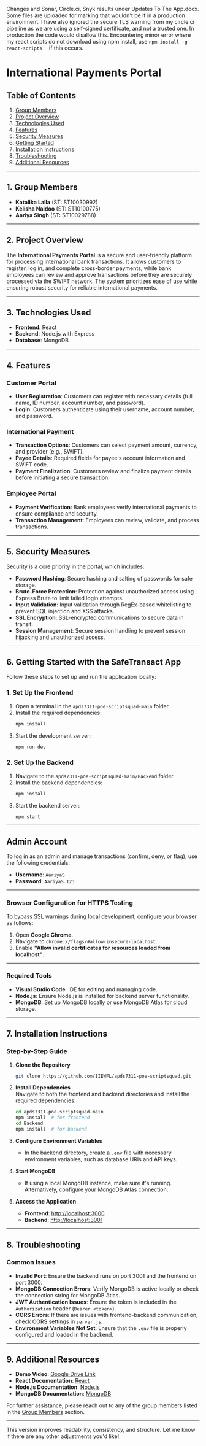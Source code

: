 Changes and Sonar, Circle.ci, Snyk results under Updates To The App.docx.
Some files are uploaded for marking that wouldn't be if in a production environment. I have also ignored the secure TLS warning from my circle.ci pipeline as we are using a self-signed certificate, and not a trusted one. In production the code would disallow this.
Encountering minor error where my react scripts do not download using npm install, use  ```
npm install -g react-scripts   ```  if this occurs.


# International Payments Portal

## Table of Contents
1. [Group Members](#group-members)
2. [Project Overview](#project-overview)
3. [Technologies Used](#technologies-used)
4. [Features](#features)
5. [Security Measures](#security-measures)
6. [Getting Started](#getting-started)
7. [Installation Instructions](#installation-instructions)
8. [Troubleshooting](#troubleshooting)
9. [Additional Resources](#additional-resources)

---

## 1. Group Members
- **Katalika Lalla** (ST: ST10030992)
- **Kelisha Naidoo** (ST: ST10100775)
- **Aariya Singh** (ST: ST10029788)

---

## 2. Project Overview
The **International Payments Portal** is a secure and user-friendly platform for processing international bank transactions. It allows customers to register, log in, and complete cross-border payments, while bank employees can review and approve transactions before they are securely processed via the SWIFT network. The system prioritizes ease of use while ensuring robust security for reliable international payments.

---

## 3. Technologies Used
- **Frontend**: React
- **Backend**: Node.js with Express
- **Database**: MongoDB

---

## 4. Features

### Customer Portal
- **User Registration**: Customers can register with necessary details (full name, ID number, account number, and password).
- **Login**: Customers authenticate using their username, account number, and password.

### International Payment
- **Transaction Options**: Customers can select payment amount, currency, and provider (e.g., SWIFT).
- **Payee Details**: Required fields for payee's account information and SWIFT code.
- **Payment Finalization**: Customers review and finalize payment details before initiating a secure transaction.

### Employee Portal
- **Payment Verification**: Bank employees verify international payments to ensure compliance and security.
- **Transaction Management**: Employees can review, validate, and process transactions.

---

## 5. Security Measures
Security is a core priority in the portal, which includes:

- **Password Hashing**: Secure hashing and salting of passwords for safe storage.
- **Brute-Force Protection**: Protection against unauthorized access using Express Brute to limit failed login attempts.
- **Input Validation**: Input validation through RegEx-based whitelisting to prevent SQL injection and XSS attacks.
- **SSL Encryption**: SSL-encrypted communications to secure data in transit.
- **Session Management**: Secure session handling to prevent session hijacking and unauthorized access.

---

## 6. Getting Started with the SafeTransact App

Follow these steps to set up and run the application locally:

### 1. Set Up the Frontend
1. Open a terminal in the `apds7311-poe-scriptsquad-main` folder.
2. Install the required dependencies:
   ```bash
   npm install
   ```
3. Start the development server:
   ```bash
   npm run dev
   ```

### 2. Set Up the Backend
1. Navigate to the `apds7311-poe-scriptsquad-main/Backend` folder.
2. Install the backend dependencies:
   ```bash
   npm install
   ```
3. Start the backend server:
   ```bash
   npm start
   ```

---

## Admin Account

To log in as an admin and manage transactions (confirm, deny, or flag), use the following credentials:

- **Username**: `AariyaS`
- **Password**: `AariyaS.123`

---

### Browser Configuration for HTTPS Testing
To bypass SSL warnings during local development, configure your browser as follows:

1. Open **Google Chrome**.
2. Navigate to `chrome://flags/#allow-insecure-localhost`.
3. Enable **"Allow invalid certificates for resources loaded from localhost"**.

---

### Required Tools
- **Visual Studio Code**: IDE for editing and managing code.
- **Node.js**: Ensure Node.js is installed for backend server functionality.
- **MongoDB**: Set up MongoDB locally or use MongoDB Atlas for cloud storage.

---

## 7. Installation Instructions

### Step-by-Step Guide

1. **Clone the Repository**  
   ```bash
   git clone https://github.com/IIEWFL/apds7311-poe-scriptsquad.git
   ```

2. **Install Dependencies**  
   Navigate to both the frontend and backend directories and install the required dependencies:
   ```bash
   cd apds7311-poe-scriptsquad-main
   npm install  # for frontend
   cd Backend
   npm install  # for backend
   ```

3. **Configure Environment Variables**  
   - In the backend directory, create a `.env` file with necessary environment variables, such as database URIs and API keys.

4. **Start MongoDB**  
   - If using a local MongoDB instance, make sure it's running. Alternatively, configure your MongoDB Atlas connection.

5. **Access the Application**  
   - **Frontend**: [http://localhost:3000](http://localhost:3000)
   - **Backend**: [http://localhost:3001](http://localhost:3001)

---

## 8. Troubleshooting

### Common Issues

- **Invalid Port**: Ensure the backend runs on port 3001 and the frontend on port 3000.
- **MongoDB Connection Errors**: Verify MongoDB is active locally or check the connection string for MongoDB Atlas.
- **JWT Authentication Issues**: Ensure the token is included in the `Authorization` header (`Bearer <token>`).
- **CORS Errors**: If there are issues with frontend-backend communication, check CORS settings in `server.js`.
- **Environment Variables Not Set**: Ensure that the `.env` file is properly configured and loaded in the backend.

---

## 9. Additional Resources

- **Demo Video**: [Google Drive Link](https://drive.google.com/drive/folders/11AD3YWT0dndtYNnAnZRbUBEXp8TcqOZE?usp=sharing)
- **React Documentation**: [React](https://reactjs.org/docs/getting-started.html)
- **Node.js Documentation**: [Node.js](https://nodejs.org/en/docs/)
- **MongoDB Documentation**: [MongoDB](https://docs.mongodb.com/)

For further assistance, please reach out to any of the group members listed in the [Group Members](#group-members) section.

---

This version improves readability, consistency, and structure. Let me know if there are any other adjustments you'd like!

